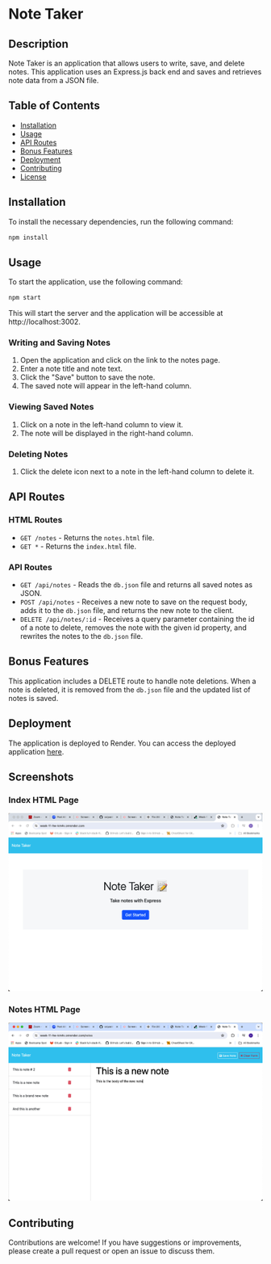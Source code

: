# Note Taker


## Description

Note Taker is an application that allows users to write, save, and delete notes. This application uses an Express.js back end and saves and retrieves note data from a JSON file.


## Table of Contents

- [Installation](#installation)
- [Usage](#usage)
- [API Routes](#api-routes)
- [Bonus Features](#bonus-features)
- [Deployment](#deployment)
- [Contributing](#contributing)
- [License](#license)


## Installation

To install the necessary dependencies, run the following command:

```sh
npm install
```

## Usage
To start the application, use the following command:

```sh
npm start
```

This will start the server and the application will be accessible at http://localhost:3002.

### Writing and Saving Notes

1. Open the application and click on the link to the notes page.
2. Enter a note title and note text.
3. Click the "Save" button to save the note.
4. The saved note will appear in the left-hand column.

### Viewing Saved Notes

1. Click on a note in the left-hand column to view it.
2. The note will be displayed in the right-hand column.

### Deleting Notes

1. Click the delete icon next to a note in the left-hand column to delete it.


## API Routes

### HTML Routes

- `GET /notes` - Returns the `notes.html` file.
- `GET *` - Returns the `index.html` file.

### API Routes

- `GET /api/notes` - Reads the `db.json` file and returns all saved notes as JSON.
- `POST /api/notes` - Receives a new note to save on the request body, adds it to the `db.json` file, and returns the new note to the client.
- `DELETE /api/notes/:id` - Receives a query parameter containing the id of a note to delete, removes the note with the given id property, and rewrites the notes to the `db.json` file.


## Bonus Features

This application includes a DELETE route to handle note deletions. When a note is deleted, it is removed from the `db.json` file and the updated list of notes is saved.


## Deployment

The application is deployed to Render. You can access the deployed application [here](https://week-11-hw-km4v.onrender.com).


## Screenshots

### Index HTML Page
![Index HTML Page](./images/index-html-page.png)

### Notes HTML Page
![Notes HTML Page](./images/notes-html-page.png)


## Contributing

Contributions are welcome! If you have suggestions or improvements, please create a pull request or open an issue to discuss them.



